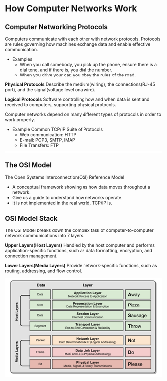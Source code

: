 # How Computer Networks Work

## Computer Networking Protocols

Computers communicate with each other with network protocols. Protocols are rules governing how machines exchange data and enable effective communication.

- Examples
  - When you call somebody, you pick up the phone, ensure there is a dial tone, and if there is, you dial the number.
  - When you drive your car, you obey the rules of the road.

**Physical Protocols**
Describe the medium(wiring), the connections(RJ-45 port), and the signal(voltage level ona wire).

**Logical Protocols**
Software controlling how and when data is sent and received to computers, supporting physical protocols.

Computer networks depend on many different types of protocols in order to work properly.

- Example Common TCP/IP Suite of Protocols
  - Web communication: HTTP
  - E-mail: POP3, SMTP, IMAP
  - File Transfers: FTP

---

## The OSI Model

The Open Systems Interconnection(OSI) Reference Model

- A conceptual framework showing us how data moves throughout a network.
- Give us a guide to understand how networks operate.
- It is not implemented in the real world, TCP/IP is.

## OSI Model Stack

The OSI Model breaks down the complex task of computer-to-computer network communications into 7 layers.

**Upper Layers(Host Layers)**
Handled by the host computer and performs application-specific functions, such as data formatting, encryption, and connection management.

**Lower Layers(Media Layers)**
Provide network-specific functions, such as routing, addressing, and flow control.

![Image of OSI Model](/2.How-Computer-Network-Work/OSI-Model.png)
